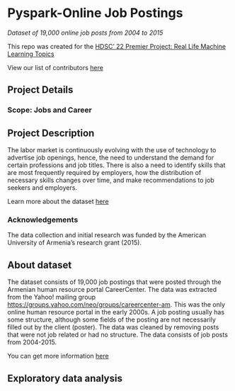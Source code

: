 # Pyspark-Online Job Postings
*Dataset of 19,000 online job posts from 2004 to 2015*

This repo was created for the [HDSC’ 22 Premier Project: Real Life Machine Learning Topics](https://api.hamoye.com/sendysender/l/bfNd3ossWVAES87vCpnwgg/SmoYFUIj7pYjjoK0FVC7VQ/8eHaog4Z3g2q763V7ojAMh892Q)

View our list of contributors [here](https://github.com/Bennykillua/Pyspark-Online-Job-Postings/blob/main/Contributor.md)

## Project Details

### Scope: Jobs and Career

## Project Description

The labor market is continuously evolving with the use of technology to advertise job openings, hence, the need to understand the demand for certain professions and job titles. There is also a need to identify skills that are most frequently required by employers, how the distribution of necessary skills changes over time, and make recommendations to job seekers and employers. 

Learn more about the dataset [here](https://github.com/Bennykillua/Pyspark-Online-Job-Postings/tree/main/Dataset)

### Acknowledgements
The data collection and initial research was funded by the American University of Armenia’s research grant (2015).

## About dataset
The dataset consists of 19,000 job postings that were posted through the Armenian human resource portal CareerCenter. The data was extracted from the Yahoo! mailing group https://groups.yahoo.com/neo/groups/careercenter-am. This was the only online human resource portal in the early 2000s. A job posting usually has some structure, although some fields of the posting are not necessarily filled out by the client (poster). The data was cleaned by removing posts that were not job related or had no structure. The data consists of job posts from 2004-2015.

You can get more information [here](https://github.com/Bennykillua/Pyspark-Online-Job-Postings/blob/main/Dataset/README.md)

## Exploratory data analysis


